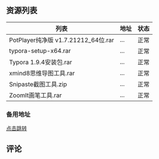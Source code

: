 ## 资源列表
| 列表                                | 地址 | 状态 |
| ----------------------------------- | ---- | ---- |
| PotPlayer纯净版 v1.7.21212_64位.rar | ...  | 正常 |
| typora-setup-x64.rar                | ...  | 正常 |
| Typora 1.9.4安装包.rar              | ...  | 正常 |
| xmind8思维导图工具.rar              | ...  | 正常 |
| Snipaste截图工具.zip                | ...  | 正常 |
| ZoomIt画笔工具.rar                  | ...  | 正常 |



### 备用地址

<a href="https://wwyk.lanzoue.com/b00y9v4jhg" target="_blank">点击跳转</a><br/>
<CopyBlock text="akvs" prompt='密码 : ' DisplayStatus="true" />

## 评论
<Giscus />